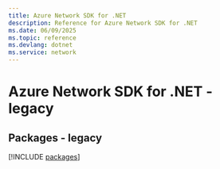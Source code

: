 ```yaml
---
title: Azure Network SDK for .NET
description: Reference for Azure Network SDK for .NET
ms.date: 06/09/2025
ms.topic: reference
ms.devlang: dotnet
ms.service: network
---
```

# Azure Network SDK for .NET - legacy
## Packages - legacy
[!INCLUDE [packages](network-index.md)]